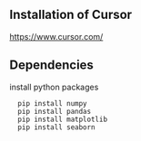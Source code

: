 ## Installation of Cursor

https://www.cursor.com/

## Dependencies

install python packages

```
  pip install numpy
  pip install pandas
  pip install matplotlib
  pip install seaborn
```

